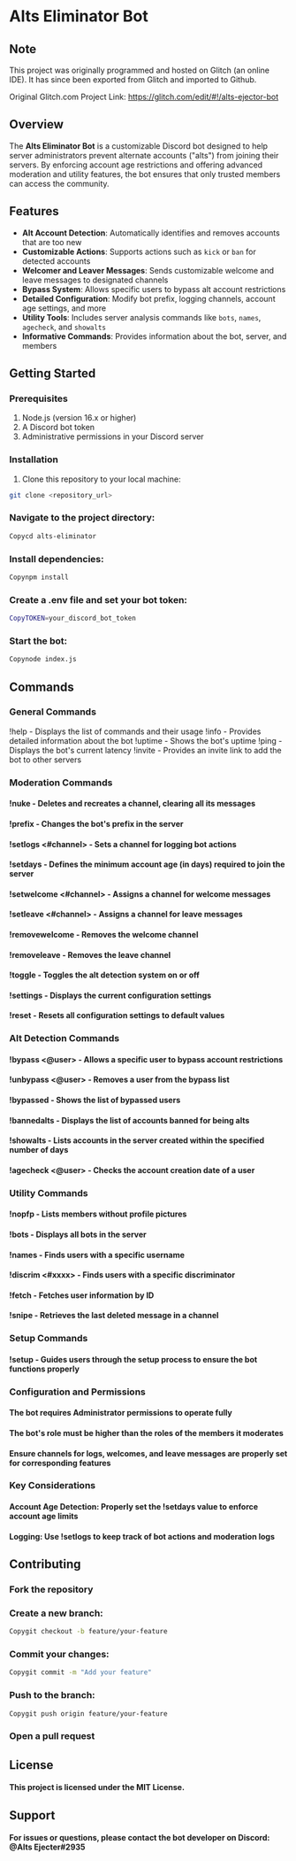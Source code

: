 # Alts Eliminator Bot

## Note
This project was originally programmed and hosted on Glitch (an online IDE). It has since been exported from Glitch and imported to Github.

Original Glitch.com Project Link: https://glitch.com/edit/#!/alts-ejector-bot

## Overview
The **Alts Eliminator Bot** is a customizable Discord bot designed to help server administrators prevent alternate accounts ("alts") from joining their servers. By enforcing account age restrictions and offering advanced moderation and utility features, the bot ensures that only trusted members can access the community. 

## Features
- **Alt Account Detection**: Automatically identifies and removes accounts that are too new
- **Customizable Actions**: Supports actions such as `kick` or `ban` for detected accounts
- **Welcomer and Leaver Messages**: Sends customizable welcome and leave messages to designated channels
- **Bypass System**: Allows specific users to bypass alt account restrictions
- **Detailed Configuration**: Modify bot prefix, logging channels, account age settings, and more
- **Utility Tools**: Includes server analysis commands like `bots`, `names`, `agecheck`, and `showalts`
- **Informative Commands**: Provides information about the bot, server, and members

## Getting Started

### Prerequisites
1. Node.js (version 16.x or higher)
2. A Discord bot token
3. Administrative permissions in your Discord server

### Installation
1. Clone this repository to your local machine:
```bash
git clone <repository_url>
```

### Navigate to the project directory:
```bash
Copycd alts-eliminator
```
### Install dependencies:
```bash
Copynpm install
```
### Create a .env file and set your bot token:
```bash
CopyTOKEN=your_discord_bot_token
```
### Start the bot:
```bash
Copynode index.js
```
## Commands
### General Commands

!help - Displays the list of commands and their usage
!info - Provides detailed information about the bot
!uptime - Shows the bot's uptime
!ping - Displays the bot's current latency
!invite - Provides an invite link to add the bot to other servers

### Moderation Commands

#### !nuke - Deletes and recreates a channel, clearing all its messages
#### !prefix <new-prefix> - Changes the bot's prefix in the server
#### !setlogs <#channel> - Sets a channel for logging bot actions
#### !setdays <number> - Defines the minimum account age (in days) required to join the server
#### !setwelcome <#channel> - Assigns a channel for welcome messages
#### !setleave <#channel> - Assigns a channel for leave messages
#### !removewelcome - Removes the welcome channel
#### !removeleave - Removes the leave channel
#### !toggle - Toggles the alt detection system on or off
#### !settings - Displays the current configuration settings
#### !reset - Resets all configuration settings to default values

### Alt Detection Commands

#### !bypass <@user> - Allows a specific user to bypass account restrictions
#### !unbypass <@user> - Removes a user from the bypass list
#### !bypassed - Shows the list of bypassed users
#### !bannedalts - Displays the list of accounts banned for being alts
#### !showalts <days> - Lists accounts in the server created within the specified number of days
#### !agecheck <@user> - Checks the account creation date of a user

### Utility Commands

#### !nopfp - Lists members without profile pictures
#### !bots - Displays all bots in the server
#### !names <name> - Finds users with a specific username
#### !discrim <#xxxx> - Finds users with a specific discriminator
#### !fetch <user ID> - Fetches user information by ID
#### !snipe - Retrieves the last deleted message in a channel

### Setup Commands

#### !setup - Guides users through the setup process to ensure the bot functions properly

### Configuration and Permissions

#### The bot requires Administrator permissions to operate fully
#### The bot's role must be higher than the roles of the members it moderates
#### Ensure channels for logs, welcomes, and leave messages are properly set for corresponding features

### Key Considerations

#### Account Age Detection: Properly set the !setdays value to enforce account age limits
#### Logging: Use !setlogs to keep track of bot actions and moderation logs

## Contributing

### Fork the repository
### Create a new branch:
```bash
Copygit checkout -b feature/your-feature
```
### Commit your changes:
```bash
Copygit commit -m "Add your feature"
```
### Push to the branch:
```bash
Copygit push origin feature/your-feature
```
### Open a pull request

## License
#### This project is licensed under the MIT License.

## Support
#### For issues or questions, please contact the bot developer on Discord: @Alts Ejecter#2935
